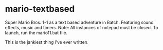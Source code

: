 # mario-textbased
Super Mario Bros. 1-1 as a text based adventure in Batch.  Featuring sound effects, music and timers. 
Note: All instances of notepad must be closed. To launch, run the mario11.bat file.

This is the jankiest thing I've ever written.
